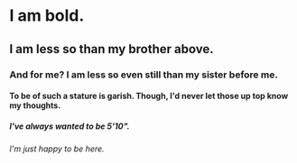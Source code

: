 # I am bold.
## I am less so than my brother above.
### And for me? I am less so even still than my sister before me.
#### To be of such a stature is garish. Though, I'd never let those up top know my thoughts.
##### I've always wanted to be 5'10".
###### I'm just happy to be here.
